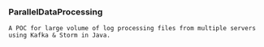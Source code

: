 ### ParallelDataProcessing
```
A POC for large volume of log processing files from multiple servers using Kafka & Storm in Java.
```
